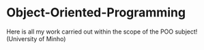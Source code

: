 # Object-Oriented-Programming
Here is all my work carried out within the scope of the POO subject! (University of Minho)